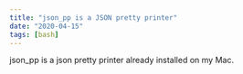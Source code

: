 ```yaml
---
title: "json_pp is a JSON pretty printer"
date: "2020-04-15"
tags: [bash]
---
```


json_pp is a json pretty printer already installed on my Mac.
